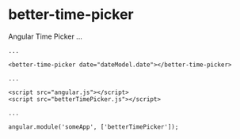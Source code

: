 better-time-picker
==================

Angular Time Picker
    <html>
    ...
    <link href="better-time-picker.css" rel="stylesheet" type="text/css" media="all">

    ...

    <better-time-picker date="dateModel.date"></better-time-picker>

    ...

    <script src="angular.js"></script>
    <script src="betterTimePicker.js"></script>

    ...
    
    angular.module('someApp', ['betterTimePicker']);
